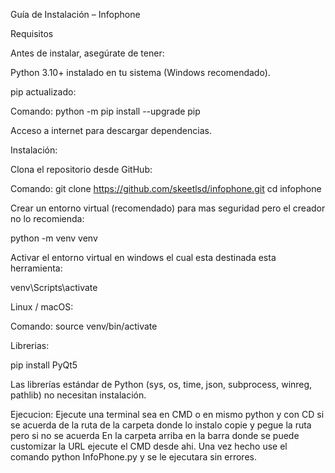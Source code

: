 Guía de Instalación – Infophone

Requisitos

Antes de instalar, asegúrate de tener:

Python 3.10+ instalado en tu sistema (Windows recomendado).

pip actualizado:

Comando: python -m pip install --upgrade pip

Acceso a internet para descargar dependencias.

Instalación:

Clona el repositorio desde GitHub:

 Comando: git clone https://github.com/skeetlsd/infophone.git
cd infophone

Crear un entorno virtual (recomendado) para mas seguridad pero el creador no lo recomienda:

python -m venv venv

Activar el entorno virtual en windows el cual esta destinada esta herramienta:

venv\Scripts\activate

Linux / macOS:

Comando: source venv/bin/activate

Librerias:

pip install PyQt5

Las librerías estándar de Python (sys, os, time, json, subprocess, winreg, pathlib) no necesitan instalación.

Ejecucion: Ejecute una terminal sea en CMD o en mismo python y con CD si se acuerda de la ruta de la carpeta donde lo instalo copie y pegue la ruta pero si no se acuerda
En la carpeta arriba en la barra donde se puede customizar la URL ejecute el CMD desde ahi.  Una vez hecho use el comando python InfoPhone.py y se le ejecutara sin errores.


